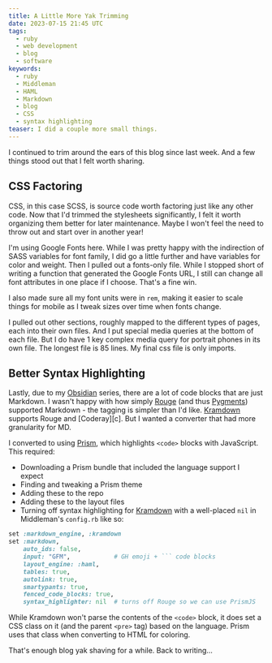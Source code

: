 ```yaml
---
title: A Little More Yak Trimming
date: 2023-07-15 21:45 UTC
tags:
  - ruby
  - web development
  - blog
  - software
keywords:
  - ruby
  - Middleman
  - HAML
  - Markdown
  - blog
  - CSS
  - syntax highlighting
teaser: I did a couple more small things.
---
```


[prism]: https://prismjs.com/
[k]: https://kramdown.gettalong.org/
[obs]: /series/obsidian
[r]: https://github.com/rouge-ruby/rouge
[p]: https://pygments.org/

I continued to trim around the ears of this blog since last week. And a few things stood out that I felt worth sharing.

## CSS Factoring

CSS, in this case SCSS, is source code worth factoring just like any other code. Now that I'd trimmed the stylesheets significantly, I felt it worth organizing them better for later maintenance. Maybe I won't feel the need to throw out and start over in another year!

I'm using Google Fonts here. While I was pretty happy with the indirection of SASS variables for font family, I did go a little further and have variables for color and weight. Then I pulled out a fonts-only file. While I stopped short of writing a function that generated the Google Fonts URL, I still can change all font attributes in one place if I choose. That's a fine win.

I also made sure all my font units were in `rem`, making it easier to scale things for mobile as I tweak sizes over time when fonts change.

I pulled out other sections, roughly mapped to the different types of pages, each into their own files. And I put special media queries at the bottom of each file. But I do have 1 key complex media query for portrait phones in its own file. The longest file is 85 lines. My final css file is only imports.

## Better Syntax Highlighting

Lastly, due to my [Obsidian][obs] series, there are a lot of code blocks that are just Markdown. I wasn't happy with how simply [Rouge][r] (and thus [Pygments][p]) supported Markdown - the tagging is simpler than I'd like. [Kramdown][k] supports Rouge and [Coderay][c]. But I wanted a converter that had more granularity for MD.

I converted to using [Prism][prism], which highlights `<code>` blocks with JavaScript. This required:

- Downloading a Prism bundle that included the language support I expect
- Finding and tweaking a Prism theme
- Adding these to the repo
- Adding these to the layout files
- Turning off syntax highlighting for [Kramdown][k] with a well-placed `nil` in Middleman's `config.rb` like so:

```ruby
set :markdown_engine, :kramdown
set :markdown,
    auto_ids: false,
    input: "GFM",            # GH emoji + ``` code blocks
    layout_engine: :haml,
    tables: true,
    autolink: true,
    smartypants: true,
    fenced_code_blocks: true,
    syntax_highlighter: nil  # turns off Rouge so we can use PrismJS
```
While Kramdown won't parse the contents of the `<code>` block, it does set a CSS class on it (and the parent `<pre>` tag) based on the language. Prism uses that class when converting to HTML for coloring.

That's enough blog yak shaving for a while. Back to writing...